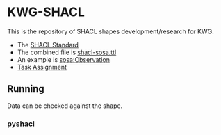 # KWG-SHACL
This is the repository of SHACL shapes development/research for KWG. 

* The [SHACL Standard](https://www.w3.org/TR/vocab-ssn/)
* The combined file is [shacl-sosa.ttl](./shacl-sosa.ttl)
* An example is [sosa:Observation](./individual-shapes/ObservationConstraint.ttl)
* [Task Assignment](https://docs.google.com/spreadsheets/d/1-U-1QQjv7cG-_aEzhlqcahGDOvi3PsKjP5k-2OFVm1g/edit#gid=0)

## Running

Data can be checked against the shape.

### 


### pyshacl
